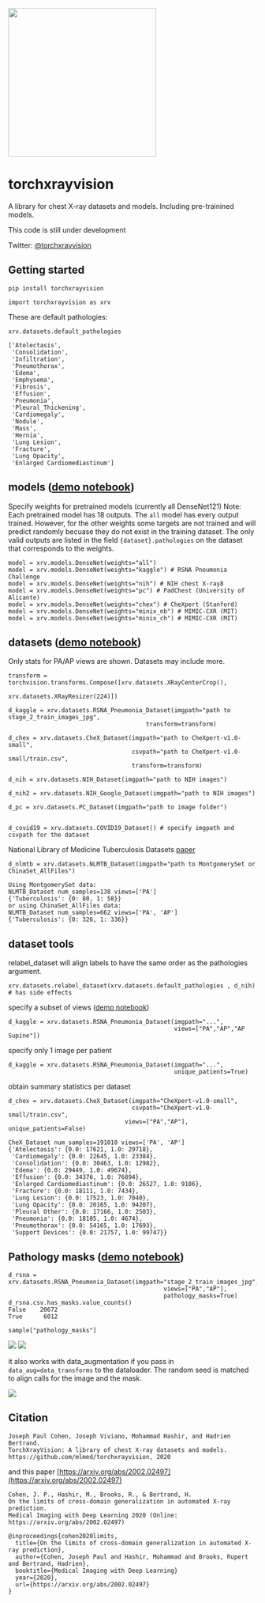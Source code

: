 <img src="docs/torchxrayvision-logo.png" width="300px"/>

# torchxrayvision

A library for chest X-ray datasets and models. Including pre-trainined models.

This code is still under development

Twitter: [@torchxrayvision](https://twitter.com/torchxrayvision)

## Getting started

```
pip install torchxrayvision

import torchxrayvision as xrv
```

These are default pathologies:
```python3
xrv.datasets.default_pathologies 

['Atelectasis',
 'Consolidation',
 'Infiltration',
 'Pneumothorax',
 'Edema',
 'Emphysema',
 'Fibrosis',
 'Effusion',
 'Pneumonia',
 'Pleural_Thickening',
 'Cardiomegaly',
 'Nodule',
 'Mass',
 'Hernia',
 'Lung Lesion',
 'Fracture',
 'Lung Opacity',
 'Enlarged Cardiomediastinum']
```

## models ([demo notebook](https://github.com/mlmed/torchxrayvision/blob/master/scripts/xray_models.ipynb))

Specify weights for pretrained models (currently all DenseNet121)
Note: Each pretrained model has 18 outputs. The `all` model has every output trained. However, for the other weights some targets are not trained and will predict randomly becuase they do not exist in the training dataset. The only valid outputs are listed in the field `{dataset}.pathologies` on the dataset that corresponds to the weights. 

```python3
model = xrv.models.DenseNet(weights="all")
model = xrv.models.DenseNet(weights="kaggle") # RSNA Pneumonia Challenge
model = xrv.models.DenseNet(weights="nih") # NIH chest X-ray8
model = xrv.models.DenseNet(weights="pc") # PadChest (University of Alicante)
model = xrv.models.DenseNet(weights="chex") # CheXpert (Stanford)
model = xrv.models.DenseNet(weights="minix_nb") # MIMIC-CXR (MIT)
model = xrv.models.DenseNet(weights="minix_ch") # MIMIC-CXR (MIT)

```


## datasets ([demo notebook](https://github.com/mlmed/torchxrayvision/blob/master/scripts/xray_datasets.ipynb))
Only stats for PA/AP views are shown. Datasets may include more.

```python3
transform = torchvision.transforms.Compose([xrv.datasets.XRayCenterCrop(),
                                            xrv.datasets.XRayResizer(224)])

d_kaggle = xrv.datasets.RSNA_Pneumonia_Dataset(imgpath="path to stage_2_train_images_jpg",
                                       transform=transform)
                
d_chex = xrv.datasets.CheX_Dataset(imgpath="path to CheXpert-v1.0-small",
                                   csvpath="path to CheXpert-v1.0-small/train.csv",
                                   transform=transform)

d_nih = xrv.datasets.NIH_Dataset(imgpath="path to NIH images")

d_nih2 = xrv.datasets.NIH_Google_Dataset(imgpath="path to NIH images")

d_pc = xrv.datasets.PC_Dataset(imgpath="path to image folder")


d_covid19 = xrv.datasets.COVID19_Dataset() # specify imgpath and csvpath for the dataset
```

National Library of Medicine Tuberculosis Datasets [paper](https://www.ncbi.nlm.nih.gov/pmc/articles/PMC4256233/)

```python3
d_nlmtb = xrv.datasets.NLMTB_Dataset(imgpath="path to MontgomerySet or ChinaSet_AllFiles")

Using MontgomerySet data:
NLMTB_Dataset num_samples=138 views=['PA']
{'Tuberculosis': {0: 80, 1: 58}}
or using ChinaSet_AllFiles data:
NLMTB_Dataset num_samples=662 views=['PA', 'AP']
{'Tuberculosis': {0: 326, 1: 336}}

```

## dataset tools

relabel_dataset will align labels to have the same order as the pathologies argument.
```python3
xrv.datasets.relabel_dataset(xrv.datasets.default_pathologies , d_nih) # has side effects
```

specify a subset of views ([demo notebook](https://github.com/mlmed/torchxrayvision/blob/master/scripts/xray_datasets_views.ipynb))
```python3
d_kaggle = xrv.datasets.RSNA_Pneumonia_Dataset(imgpath="...",
                                               views=["PA","AP","AP Supine"])
```

specify only 1 image per patient
```python3
d_kaggle = xrv.datasets.RSNA_Pneumonia_Dataset(imgpath="...",
                                               unique_patients=True)
```

obtain summary statistics per dataset
```python3
d_chex = xrv.datasets.CheX_Dataset(imgpath="CheXpert-v1.0-small",
                                   csvpath="CheXpert-v1.0-small/train.csv",
                                 views=["PA","AP"], unique_patients=False)

CheX_Dataset num_samples=191010 views=['PA', 'AP']
{'Atelectasis': {0.0: 17621, 1.0: 29718},
 'Cardiomegaly': {0.0: 22645, 1.0: 23384},
 'Consolidation': {0.0: 30463, 1.0: 12982},
 'Edema': {0.0: 29449, 1.0: 49674},
 'Effusion': {0.0: 34376, 1.0: 76894},
 'Enlarged Cardiomediastinum': {0.0: 26527, 1.0: 9186},
 'Fracture': {0.0: 18111, 1.0: 7434},
 'Lung Lesion': {0.0: 17523, 1.0: 7040},
 'Lung Opacity': {0.0: 20165, 1.0: 94207},
 'Pleural Other': {0.0: 17166, 1.0: 2503},
 'Pneumonia': {0.0: 18105, 1.0: 4674},
 'Pneumothorax': {0.0: 54165, 1.0: 17693},
 'Support Devices': {0.0: 21757, 1.0: 99747}}
```

## Pathology masks ([demo notebook](https://github.com/mlmed/torchxrayvision/blob/master/scripts/xray_masks.ipynb))

```python3
d_rsna = xrv.datasets.RSNA_Pneumonia_Dataset(imgpath="stage_2_train_images_jpg", 
                                            views=["PA","AP"],
                                            pathology_masks=True)
d_rsna.csv.has_masks.value_counts()
False    20672
True      6012       

sample["pathology_masks"]
```
![](docs/pathology-mask-rsna2.png)
![](docs/pathology-mask-rsna3.png)

it also works with data_augmentation if you pass in `data_aug=data_transforms` to the dataloader. The random seed is matched to align calls for the image and the mask.

![](docs/pathology-mask-rsna614-da.png)


## Citation

```
Joseph Paul Cohen, Joseph Viviano, Mohammad Hashir, and Hadrien Bertrand. 
TorchXrayVision: A library of chest X-ray datasets and models. 
https://github.com/mlmed/torchxrayvision, 2020
```
and this paper [https://arxiv.org/abs/2002.02497](https://arxiv.org/abs/2002.02497)
```
Cohen, J. P., Hashir, M., Brooks, R., & Bertrand, H. 
On the limits of cross-domain generalization in automated X-ray prediction. 
Medical Imaging with Deep Learning 2020 (Online: https://arxiv.org/abs/2002.02497)

@inproceedings{cohen2020limits,
  title={On the limits of cross-domain generalization in automated X-ray prediction},
  author={Cohen, Joseph Paul and Hashir, Mohammad and Brooks, Rupert and Bertrand, Hadrien},
  booktitle={Medical Imaging with Deep Learning}
  year={2020},
  url={https://arxiv.org/abs/2002.02497}
}
```
